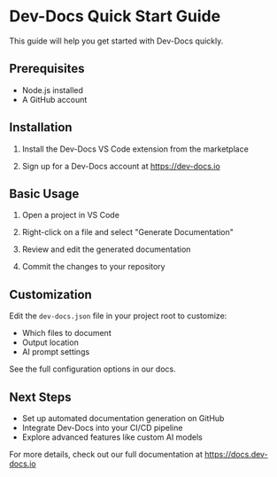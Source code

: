 # Dev-Docs Quick Start Guide

This guide will help you get started with Dev-Docs quickly.

## Prerequisites

- Node.js installed
- A GitHub account

## Installation

1. Install the Dev-Docs VS Code extension from the marketplace

2. Sign up for a Dev-Docs account at https://dev-docs.io

## Basic Usage 

1. Open a project in VS Code

2. Right-click on a file and select "Generate Documentation" 

3. Review and edit the generated documentation

4. Commit the changes to your repository

## Customization

Edit the `dev-docs.json` file in your project root to customize:

- Which files to document
- Output location
- AI prompt settings

See the full configuration options in our docs.

## Next Steps

- Set up automated documentation generation on GitHub
- Integrate Dev-Docs into your CI/CD pipeline
- Explore advanced features like custom AI models

For more details, check out our full documentation at https://docs.dev-docs.io